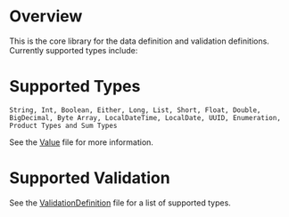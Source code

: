 # Overview

This is the core library for the data definition and validation definitions.  Currently supported types include:

# Supported Types

`String, Int, Boolean, Either, Long, List, Short, Float, Double, BigDecimal, Byte Array, LocalDateTime,
LocalDate, UUID, Enumeration, Product Types and Sum Types`

See the [Value](src/main/scala/com/bones/data/KvpValue.scala) file for more information.

# Supported Validation

See the [ValidationDefinition](src/main/scala/com/bones/validation/ScalaCoreValidation.scala) file 
for a list of supported types.



